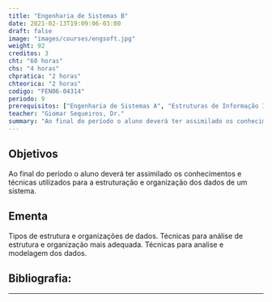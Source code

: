 ```yaml
---
title: "Engenharia de Sistemas B"
date: 2021-02-13T19:09:06-03:00
draft: false
image: "images/courses/engsoft.jpg"
weight: 92
creditos: 3
cht: "60 horas"
chs: "4 horas"
chpratica: "2 horas"
chteorica: "2 horas"
codigo: "FEN06-04314"
periodo: 9
prerequisitos: ["Engenharia de Sistemas A", "Estruturas de Informação I"]
teacher: "Giomar Sequeiros, Dr."
summary: "Ao final do período o aluno deverá ter assimilado os conhecimentos e técnicas utilizados para a estruturação e organização dos dados de um sistema."
---
```

## Objetivos
Ao final do período o aluno deverá ter assimilado os conhecimentos e técnicas utilizados para a estruturação e organização dos dados de um sistema.

## Ementa
Tipos de estrutura e organizações de dados. Técnicas para análise de estrutura e organização mais adequada. Técnicas para analise e modelagem dos dados.

## Bibliografia:

---
